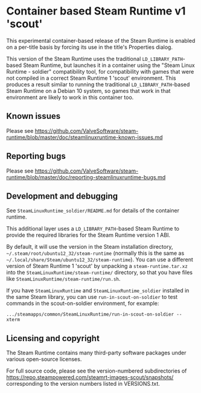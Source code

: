Container based Steam Runtime v1 'scout'
========================================

This experimental container-based release of the Steam Runtime
is enabled on a per-title basis by forcing its use in the title's
Properties dialog.

This version of the Steam Runtime uses the traditional
`LD_LIBRARY_PATH`-based Steam Runtime, but launches it in a container
using the "Steam Linux Runtime - soldier" compatibility tool, for
compatibility with games that were not compiled in a correct
Steam Runtime 1 'scout' environment. This produces a result similar to
running the traditional `LD_LIBRARY_PATH`-based Steam Runtime on a
Debian 10 system, so games that work in that environment are likely to
work in this container too.

Known issues
------------

Please see
https://github.com/ValveSoftware/steam-runtime/blob/master/doc/steamlinuxruntime-known-issues.md

Reporting bugs
--------------

Please see
https://github.com/ValveSoftware/steam-runtime/blob/master/doc/reporting-steamlinuxruntime-bugs.md

Development and debugging
-------------------------

See `SteamLinuxRuntime_soldier/README.md` for details of the container
runtime.

This additional layer uses a `LD_LIBRARY_PATH`-based Steam Runtime to
provide the required libraries for the Steam Runtime version 1 ABI.

By default, it will use the version in the Steam installation directory,
`~/.steam/root/ubuntu12_32/steam-runtime` (normally this is the same as
`~/.local/share/Steam/ubuntu12_32/steam-runtime`). You can use a different
version of Steam Runtime 1 'scout' by unpacking a `steam-runtime.tar.xz`
into the `SteamLinuxRuntime/steam-runtime/` directory, so that you have
files like `SteamLinuxRuntime/steam-runtime/run.sh`.

If you have `SteamLinuxRuntime` and `SteamLinuxRuntime_soldier` installed
in the same Steam library, you can use `run-in-scout-on-soldier` to test
commands in the scout-on-soldier environment, for example:

    .../steamapps/common/SteamLinuxRuntime/run-in-scout-on-soldier -- xterm

Licensing and copyright
-----------------------

The Steam Runtime contains many third-party software packages under
various open-source licenses.

For full source code, please see the version-numbered subdirectories of
<https://repo.steampowered.com/steamrt-images-scout/snapshots/>
corresponding to the version numbers listed in VERSIONS.txt.
